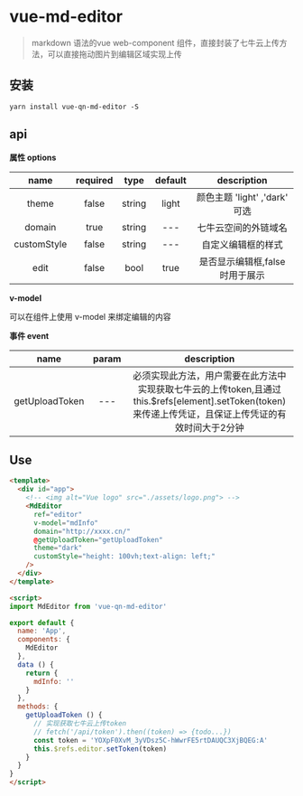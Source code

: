 # vue-md-editor

> markdown 语法的vue web-component 组件，直接封装了七牛云上传方法，可以直接拖动图片到编辑区域实现上传

## 安装
```
yarn install vue-qn-md-editor -S
```

## api

**属性 options**

| name | required | type | default | description |
| :--: | :--: | :--: | :--: | :--: |
| theme | false | string | light | 颜色主题 'light' ,'dark' 可选 |
| domain | true |  string| --- | 七牛云空间的外链域名 |
| customStyle | false |  string| --- | 自定义编辑框的样式 |
| edit | false |  bool| true | 是否显示编辑框,false时用于展示 |

**v-model**

可以在组件上使用 v-model 来绑定编辑的内容

**事件 event**

| name | param | description |
| :--: | :--: | :--: |
| getUploadToken |--- | 必须实现此方法，用户需要在此方法中实现获取七牛云的上传token,且通过 this.$refs[element].setToken(token)来传递上传凭证，且保证上传凭证的有效时间大于2分钟 |

## Use

```html
<template>
  <div id="app">
    <!-- <img alt="Vue logo" src="./assets/logo.png"> -->
    <MdEditor
      ref="editor"
      v-model="mdInfo"
      domain="http://xxxx.cn/"
      @getUploadToken="getUploadToken"
      theme="dark"
      customStyle="height: 100vh;text-align: left;"
    />
  </div>
</template>

<script>
import MdEditor from 'vue-qn-md-editor'

export default {
  name: 'App',
  components: {
    MdEditor
  },
  data () {
    return {
      mdInfo: ''
    }
  },
  methods: {
    getUploadToken () {
      // 实现获取七牛云上传token
      // fetch('/api/token').then((token) => {todo...})
      const token = 'YOXpF0XvM_3yVDsz5C-hWwrFE5rtDAUQC3XjBQEG:A'
      this.$refs.editor.setToken(token)
    }
  }
}
</script>
```

